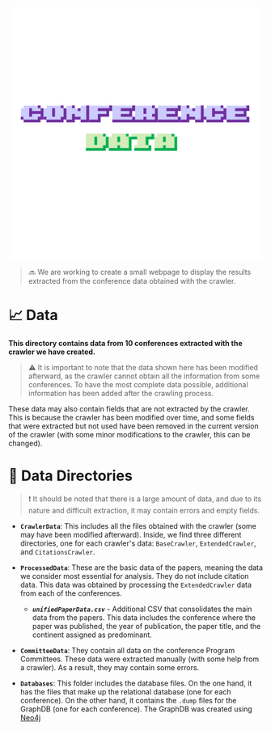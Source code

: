 <br/>
<div align="center">
    <img src="logo.png" alt="Logo" width="500">
</div>

> :soon: We are working to create a small webpage to display the results extracted from the conference data obtained with the crawler.

# :chart_with_upwards_trend: Data

**This directory contains data from 10 conferences extracted with the crawler we have created.**

> :warning: It is important to note that the data shown here has been modified afterward, as the crawler cannot obtain all the information from some conferences. To have the most complete data possible, additional information has been added after the crawling process.

These data may also contain fields that are not extracted by the crawler. This is because the crawler has been modified over time, and some fields that were extracted but not used have been removed in the current version of the crawler (with some minor modifications to the crawler, this can be changed).

# :file_folder: Data Directories

> :heavy_exclamation_mark: It should be noted that there is a large amount of data, and due to its nature and difficult extraction, it may contain errors and empty fields.

- **``CrawlerData``**: This includes all the files obtained with the crawler (some may have been modified afterward). Inside, we find three different directories, one for each crawler's data: ``BaseCrawler``, ``ExtendedCrawler``, and ``CitationsCrawler``.

- **``ProcessedData``**: These are the basic data of the papers, meaning the data we consider most essential for analysis. They do not include citation data. This data was obtained by processing the ``ExtendedCrawler`` data from each of the conferences.

    - ***``unifiedPaperData.csv``*** - Additional CSV that consolidates the main data from the papers. This data includes the conference where the paper was published, the year of publication, the paper title, and the continent assigned as predominant.

- **``CommitteeData``**: They contain all data on the conference Program Committees. These data were extracted manually (with some help from a crawler). As a result, they may contain some errors.

- **``Databases``**: This folder includes the database files. On the one hand, it has the files that make up the relational database (one for each conference). On the other hand, it contains the ``.dump`` files for the GraphDB (one for each conference). The GraphDB was created using [Neo4j](https://neo4j.com)
